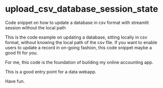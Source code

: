 # upload_csv_database_session_state
Code snippet on how to update a database in csv format with streamlit session without the local path

This is the code example on updating a database, sitting locally in csv format, without knowing the local path of the csv file.
If you want to enable users to update a record in on-going fashion,
this code snippet maybe a good fit for you.

For me, this code is the foundation of building my online accounting app.

This is a good entry point for a data webapp.

Have fun.
